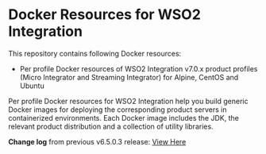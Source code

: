 # Docker Resources for WSO2 Integration

This repository contains following Docker resources:

- Per profile Docker resources of WSO2 Integration v7.0.x product profiles (Micro Integrator and Streaming Integrator)
  for Alpine, CentOS and Ubuntu

Per profile Docker resources for WSO2 Integration help you build generic Docker images for deploying the
corresponding product servers in containerized environments. Each Docker image includes the JDK, the relevant product distribution
and a collection of utility libraries.

**Change log** from previous v6.5.0.3 release: [View Here](CHANGELOG.md)
